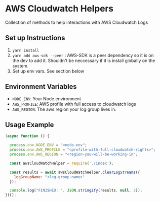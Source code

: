 # AWS Cloudwatch Helpers

Collection of methods to help interactions with AWS Cloudwatch Logs 

## Set up Instructions

1. `yarn install`
1. `yarn add aws-sdk --peer` : AWS-SDK is a peer dependency so it is on the dev to add it. Shouldn't be neccessary if it is install globally on the system.
1. Set up env vars. See section below

## Environment Variables

- `NODE_ENV`: Your Node environment
- `AWS_PROFILE`: AWS profile with full access to cloudwatch logs
- `AWS_REGION`: The aws region your log group lives in.

## Usage Example

```javascript
(async function () {

  process.env.NODE_ENV = "<node-env";
  process.env.AWS_PROFILE = "<profile-with-full-cloudwatch-rights>";
  process.env.AWS_REGION = "<region-you-will-be-working-in";

  const awsCloudWatchHelper = require('./index');

  const results = await awsCloudWatchHelper.clearLogStreams({
    logGroupName: "<log-group-name>"
  });

  console.log("FINISHED: ", JSON.stringify(results, null, 2));
})();
```
